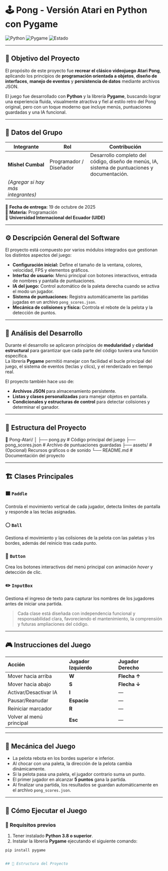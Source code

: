 # 🕹️ Pong - Versión Atari en Python con Pygame

![Python](https://img.shields.io/badge/Python-3.x-blue)
![Pygame](https://img.shields.io/badge/Pygame-2.x-green)
![Estado](https://img.shields.io/badge/Proyecto-Funcional-brightgreen)

---

## 🎯 Objetivo del Proyecto

El propósito de este proyecto fue **recrear el clásico videojuego Atari Pong**, aplicando los principios de **programación orientada a objetos**, **diseño de interfaces**, **manejo de eventos** y **persistencia de datos** mediante archivos JSON.  

El juego fue desarrollado con **Python** y la librería **Pygame**, buscando lograr una experiencia fluida, visualmente atractiva y fiel al estilo retro del Pong original, pero con un toque moderno que incluye menús, puntuaciones guardadas y una IA funcional.

---

## 👥 Datos del Grupo

| Integrante | Rol | Contribución |
|-------------|-----|--------------|
| **Mishel Cumbal** | Programador / Diseñador | Desarrollo completo del código, diseño de menús, IA, sistema de puntuaciones y documentación. |
| *(Agregar si hay más integrantes)* |  |  |

📅 **Fecha de entrega:** 19 de octubre de 2025  
📘 **Materia:** Programación  
🏫 **Universidad Internacional del Ecuador (UIDE)**  

---

## ⚙️ Descripción General del Software

El proyecto está compuesto por varios módulos integrados que gestionan los distintos aspectos del juego:

- **Configuración inicial:** Define el tamaño de la ventana, colores, velocidad, FPS y elementos gráficos.  
- **Interfaz de usuario:** Menú principal con botones interactivos, entrada de nombres y pantalla de puntuaciones.  
- **IA del juego:** Control automático de la paleta derecha cuando se activa el modo un jugador.  
- **Sistema de puntuaciones:** Registra automáticamente las partidas jugadas en un archivo `pong_scores.json`.  
- **Mecánica de colisiones y física:** Controla el rebote de la pelota y la detección de puntos.  

---

## 🧠 Análisis del Desarrollo

Durante el desarrollo se aplicaron principios de **modularidad** y **claridad estructural** para garantizar que cada parte del código tuviera una función específica.  
La librería **Pygame** permitió manejar con facilidad el bucle principal del juego, el sistema de eventos (teclas y clics), y el renderizado en tiempo real.

El proyecto también hace uso de:
- **Archivos JSON** para almacenamiento persistente.  
- **Listas y clases personalizadas** para manejar objetos en pantalla.  
- **Condicionales y estructuras de control** para detectar colisiones y determinar el ganador.  

---

## 🧩 Estructura del Proyecto

📁 Pong-Atari/
│
├── pong.py               # Código principal del juego
├── pong_scores.json      # Archivo de puntuaciones guardadas
├── assets/               # (Opcional) Recursos gráficos o de sonido
└── README.md             # Documentación del proyecto

---

## 🏗️ Clases Principales

### 🟩 `Paddle`
Controla el movimiento vertical de cada jugador, detecta límites de pantalla y responde a las teclas asignadas.

### ⚪ `Ball`
Gestiona el movimiento y las colisiones de la pelota con las paletas y los bordes, además del reinicio tras cada punto.

### 🔲 `Button`
Crea los botones interactivos del menú principal con animación *hover* y detección de clic.

### ✏️ `InputBox`
Gestiona el ingreso de texto para capturar los nombres de los jugadores antes de iniciar una partida.

> Cada clase está diseñada con independencia funcional y responsabilidad clara, favoreciendo el mantenimiento, la comprensión y futuras ampliaciones del código.

---

## 🎮 Instrucciones del Juego

| Acción | Jugador Izquierdo | Jugador Derecho |
|:-------|:------------------|:----------------|
| Mover hacia arriba | **W** | **Flecha ↑** |
| Mover hacia abajo | **S** | **Flecha ↓** |
| Activar/Desactivar IA | **I** | — |
| Pausar/Reanudar | **Espacio** | — |
| Reiniciar marcador | **R** | — |
| Volver al menú principal | **Esc** | — |

---

## 🧠 Mecánica del Juego

- La pelota rebota en los bordes superior e inferior.  
- Al chocar con una paleta, la dirección de la pelota cambia dinámicamente.  
- Si la pelota pasa una paleta, el jugador contrario suma un punto.  
- El primer jugador en alcanzar **5 puntos** gana la partida.  
- Al finalizar una partida, los resultados se guardan automáticamente en el archivo `pong_scores.json`.  

---

## 🚀 Cómo Ejecutar el Juego

### 🔹 Requisitos previos

1. Tener instalado **Python 3.8 o superior**.  
2. Instalar la librería **Pygame** ejecutando el siguiente comando:

```bash
pip install pygame


## 🧩 Estructura del Proyecto

